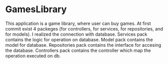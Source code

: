 # GamesLibrary
This application is a game library, where user can buy games.
At first commit exist 4 packeges (for controllers, for services, for repositories, and for models).
I realized the connection with database.
Services pack contains the logic for operation on database.
Model pack contains the model for database.
Repositories pack contains the interface for accesing the database.
Controllers pack contains the controller which map the operation executed on db.
